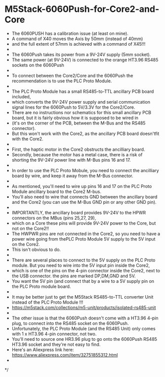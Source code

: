 # M5Stack-6060Push-for-Core2-and-Core

* The 6060PUSH has a calibration issue (at least on mine). 
* A command of X40 moves the Axis by 50mm (instead of 40mm) 
* and the full extent of 57mm is achieved with a command of X45!!!
* 
* The 6060Push takes its power from a 9V-24V supply (5mm socket).
* The same power (at 9V-24V) is connected to the orange HT3.96 RS485 sockets on the 6060Push
* 
* To connect between the Core2/Core and the 6060Push the recommendation is to use the PLC Proto Module.
* 
* The PLC Proto Module has a small RS485-to-TTL ancillary PCB board included, 
* which converts the 9V-24V power supply and serial communication signal lines for the 6060Push to 5V/3.3V for the Core2/Core.
* There are no instructions nor schematics for this small ancillary PCB board, but it is fairly obvious how it is supposed to be wired in 
* (it's on the corner of the PCB, between the M-Bus and the RS485 connector).
* But this won't work with the Core2, as the ancillary PCB board doesn'tfit with the Core2. 
* 
* First, the haptic motor in the Core2 obstructs the ancilliary board. 
* Secondly, because the motor has a metal case, there is a risk of shorting the 9V-24V power line with M-Bus pins 16 and 17.
* 
* In order to use the PLC Proto Mobule, you need to connect the ancilliary board by wire, and keep it away from the M-Bus connector.
* 
* As mentioned, you'll need to wire up pins 16 and 17 on the PLC Proto Module ancillary board to the Core2 M-bus.
* You'll also need to wire that connects GND between the ancillary board and the Core2 (you can use the M-Bus GND pin or any other GND pin).
* 
* IMPORTANTLY, the ancillary board provides 9V-24V to the HPWR connectors on the MBus (pins 25,27, 29), 
* which on a Core these pins will provide 9V-24V power to the Core, but not on the Core2!! 
* The HWPWR pins are not connected in the Core2, so you need to have a power wire going from thePLC Proto Module 5V supply to the 5V input on the Core2. 
* This isn't obvious to do. 
* 
* There are several places to connect to the 5V supply on the PLC Proto module. But you need to wire into the 5V input pin inside the Core2, 
* which is one of the pins on the 4-pin connector inside the Core2, next to the USB connector. the pins are marked DP,DM,GND and 5V. 
* You want the 5V pin (and connect that by a wire to a 5V supply pin on the PLC Proto module board.
* 
* It may be better just to get the M5Stack RS485-to-TTL converter Unit instead of the PLC Proto Module !!!
* https://m5stack.com/collections/m5-unit/products/isolated-rs485-unit
* 
* The other issue is that the 6060Push doesn't come with a HT3.96 4-pin plug, to connect into the RS485 socket on the 6060Push.
* Unfortunately, the PLC Proto Module (and the RS485 Unit) only comes with 1 x HT3.96 4-pin connector, not two.
* You'll need to source one HR3.96 plug to go onto the 6060Push RS485 HT3.96 socket and they're not easy to find. 
* Here's an Aliexpress link here: https://www.aliexpress.com/item/32751855312.html
* 
*/
